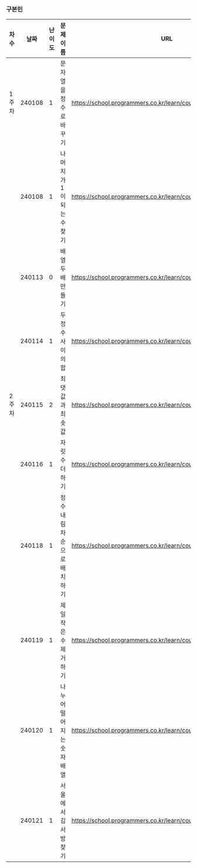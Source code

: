 ### 구본민
|차수|날짜|난이도|문제 이름|URL|비고|
|--------|----|----|----|----|----------|
|1주차|240108|1|문자열을 정수로 바꾸기|https://school.programmers.co.kr/learn/courses/30/lessons/12925|재활|
||240108|1|나머지가 1이 되는 수 찾기|https://school.programmers.co.kr/learn/courses/30/lessons/87389|재활|
||240113|0|배열 두배 만들기|https://school.programmers.co.kr/learn/courses/30/lessons/120809|재활|
||240114|1|두 정수 사이의 합|https://school.programmers.co.kr/learn/courses/30/lessons/12912|재활|
|2주차|240115|2|최댓값과 최솟값|https://school.programmers.co.kr/learn/courses/30/lessons/12939|즐거운재활|
||240116|1|자릿수 더하기|https://school.programmers.co.kr/learn/courses/30/lessons/12931|재활재활|
||240118|1|정수 내림차순으로 배치하기|https://school.programmers.co.kr/learn/courses/30/lessons/12933|언제까지재활|
||240119|1|제일 작은 수 제거하기|https://school.programmers.co.kr/learn/courses/30/lessons/12935|재활|
||240120|1|나누어 떨어지는 숫자 배열|https://school.programmers.co.kr/learn/courses/30/lessons/12910|재활|
||240121|1|서울에서 김서방 찾기|https://school.programmers.co.kr/learn/courses/30/lessons/12919|재활|
